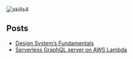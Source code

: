 ![skills4](https://user-images.githubusercontent.com/14273133/87329034-0d998d80-c53f-11ea-9aea-e53274d20213.gif)

## Posts

- [Design System’s Fundamentals](https://dusaitis.com/posts/design-system-s-fundamentals)
- [Serverless GraphQL server on AWS Lambda](https://dusaitis.com/posts/serverless-graphql-server-on-aws-lambda)
